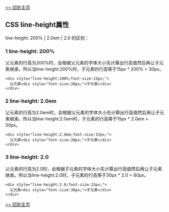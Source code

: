 [<< 回到主页](http://suzy1993.github.io/misszy/)

## CSS line-height属性

line-height: 200% | 2.0em | 2.0 的区别：
### 1 line-height: 200%
父元素的行高为200%时，会根据父元素的字体大小先计算出行高值然后再让子元素继承。所以当line-height:200%时，子元素的行高等于15px * 200% = 30px。
```
<div style="line-height:200%;font-size:15px;">
  父元素<div style="font-size:30px;">子元素</div>
</div>
```

### 2 line-height: 2.0em
父元素的行高为2.0em时，会根据父元素的字体大小先计算出行高值然后再让子元素继承。所以当line-height:2.0em时，子元素的行高等于15px * 2.0em = 30px。
```
<div style="line-height:2.0em;font-size:15px;">
  父元素<div style="font-size:30px;">子元素</div>
</div>
```

### 3 line-height: 2.0
父元素的行高为2.0时，会根据子元素的字体大小先计算出行高值然后再让子元素继承。所以当line-height:2.0时，子元素的行高等于30px * 2.0 = 60px。
```
<div style="line-height:2.0;font-size:15px;">
  父元素<div style="font-size:30px;">子元素</div>
</div>
```

[<< 回到主页](http://suzy1993.github.io/misszy/)
